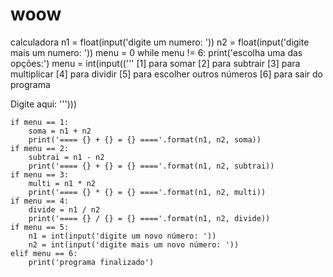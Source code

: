 # woow
calculadora
n1 = float(input('digite um numero: '))
n2 = float(input('digite mais um numero: '))
menu = 0
while menu != 6:
    print('escolha uma das opções:')
    menu = int(input(('''
    [1] para somar
    [2] para subtrair
    [3] para multiplicar
    [4] para dividir
    [5] para escolher outros números
    [6] para sair do programa

Digite aqui: ''')))

    if menu == 1:
        soma = n1 + n2
        print('==== {} + {} = {} ===='.format(n1, n2, soma))
    if menu == 2:
        subtrai = n1 - n2
        print('==== {} + {} = {} ===='.format(n1, n2, subtrai))
    if menu == 3:
        multi = n1 * n2
        print('==== {} * {} = {} ===='.format(n1, n2, multi))
    if menu == 4:
        divide = n1 / n2
        print('==== {} / {} = {} ===='.format(n1, n2, divide))
    if menu == 5:
        n1 = int(input('digite um novo número: '))
        n2 = int(input('digite mais um novo número: '))
    elif menu == 6:
        print('programa finalizado')
